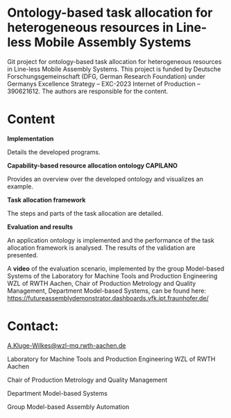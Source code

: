 # Ontology-based task allocation for heterogeneous resources in Line-less Mobile Assembly Systems

Git project for ontology-based task allocation for heterogeneous resources in Line-less Mobile Assembly Systems. This project is funded by Deutsche Forschungsgemeinschaft (DFG, German Research Foundation) under Germanys Excellence Strategy – EXC-2023 Internet of Production – 390621612.
The authors are responsible for the content.

# Content 
**Implementation**

Details the developed programs.

**Capability-based resource allocation ontology CAPILANO**

Provides an overview over the developed ontology and visualizes an example.

**Task allocation framework**

The steps and parts of the task allocation are detailed.

**Evaluation and results** 

An application ontology is implemented and the performance of the task allocation framework is analysed. The results of the validation are presented. 

A **video** of the evaluation scenario, implemented by the group Model-based Systems of the Laboratory for Machine Tools and Production Engineering WZL of RWTH Aachen, Chair of Production Metrology and Quality Management, Department Model-based Systems, can be found here:
https://futureassemblydemonstrator.dashboards.vfk.ipt.fraunhofer.de/

# Contact:

A.Kluge-Wilkes@wzl-mq.rwth-aachen.de

Laboratory for Machine Tools and Production Engineering WZL of RWTH Aachen 

Chair of Production Metrology and Quality Management

Department Model-based Systems

Group Model-based Assembly Automation


